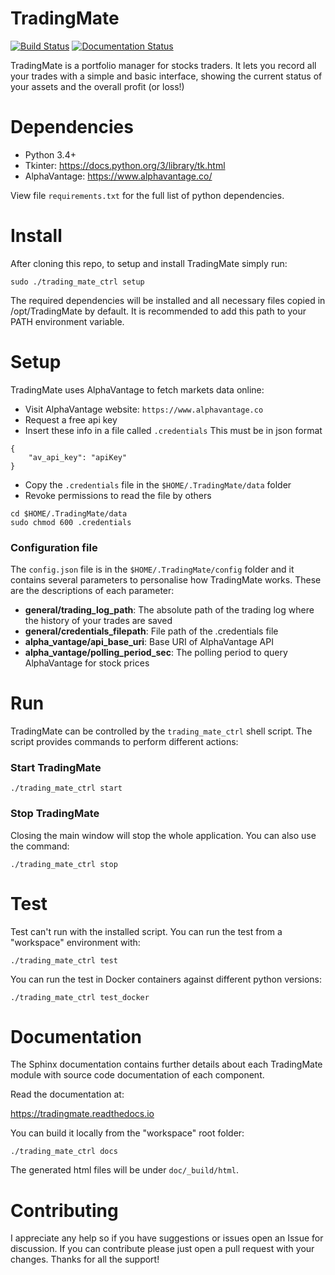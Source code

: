 # TradingMate
[![Build Status](https://travis-ci.com/ilcardella/TradingMate.svg?branch=master)](https://travis-ci.com/ilcardella/TradingMate) [![Documentation Status](https://readthedocs.org/projects/tradingmate/badge/?version=latest)](https://tradingmate.readthedocs.io/en/latest/?badge=latest)

TradingMate is a portfolio manager for stocks traders. It lets you record all
your trades with a simple and basic interface, showing the current status of
your assets and the overall profit (or loss!)

# Dependencies

- Python 3.4+
- Tkinter: https://docs.python.org/3/library/tk.html
- AlphaVantage: https://www.alphavantage.co/

View file `requirements.txt` for the full list of python dependencies.

# Install

After cloning this repo, to setup and install TradingMate simply run:
```
sudo ./trading_mate_ctrl setup
```

The required dependencies will be installed and all necessary files copied in
/opt/TradingMate by default.
It is recommended to add this path to your PATH environment variable.

# Setup

TradingMate uses AlphaVantage to fetch markets data online:

- Visit AlphaVantage website: `https://www.alphavantage.co`
- Request a free api key
- Insert these info in a file called `.credentials`
This must be in json format
```
{
    "av_api_key": "apiKey"
}
```
- Copy the `.credentials` file in the `$HOME/.TradingMate/data` folder
- Revoke permissions to read the file by others
```
cd $HOME/.TradingMate/data
sudo chmod 600 .credentials
```
### Configuration file

The `config.json` file is in the `$HOME/.TradingMate/config` folder and it contains several parameters to personalise how TradingMate works.
These are the descriptions of each parameter:

- **general/trading_log_path**: The absolute path of the trading log where the history
of your trades are saved
- **general/credentials_filepath**: File path of the .credentials file
- **alpha_vantage/api_base_uri**: Base URI of AlphaVantage API
- **alpha_vantage/polling_period_sec**: The polling period to query AlphaVantage for stock prices

# Run

TradingMate can be controlled by the `trading_mate_ctrl` shell script.
The script provides commands to perform different actions:

### Start TradingMate
```
./trading_mate_ctrl start
```

### Stop TradingMate

Closing the main window will stop the whole application.
You can also use the command:
```
./trading_mate_ctrl stop
```

# Test

Test can't run with the installed script.
You can run the test from a "workspace" environment with:
```
./trading_mate_ctrl test
```
You can run the test in Docker containers against different python versions:
```
./trading_mate_ctrl test_docker
```

# Documentation

The Sphinx documentation contains further details about each TradingMate module
with source code documentation of each component.

Read the documentation at:

https://tradingmate.readthedocs.io

You can build it locally from the "workspace" root folder:
```
./trading_mate_ctrl docs
```

The generated html files will be under `doc/_build/html`.

# Contributing

I appreciate any help so if you have suggestions or issues open an Issue for discussion.
If you can contribute please just open a pull request with your changes.
Thanks for all the support!
